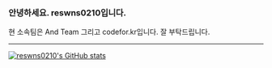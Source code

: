 ### 안녕하세요. reswns0210입니다.

현 소속팀은 And Team 그리고 codefor.kr입니다. 잘 부탁드립니다.

---
[![reswns0210's GitHub stats](https://github-readme-stats.vercel.app/api?username=reswns0210)](https://github.com/anuraghazra/github-readme-stats)
